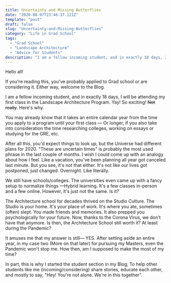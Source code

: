 ```yaml
---
title: Uncertainty and Missing Butterflies
date: "2020-08-07T23:46:37.121Z"
template: "post"
draft: false
slug: "Uncertainty-and-Missing-Butterflies"
category: "Life in Grad School"
tags:
  - "Grad School"
  - "Landscape Architecture"
  - "Advice for Students"
description: "I am a fellow incoming student, and in exactly 18 days, I will be attending my first class in the Landscape Architecture Program. Yay! So exciting! Not really. Here's why."
---
```


Hello all!

If you're reading this, you've probably applied to Grad school or are considering it. Either way, welcome to the Blog. 

I am a fellow incoming student, and in exactly 18 days, I will be attending my first class in the Landscape Architecture Program. Yay! So exciting! <strike>Not really</strike>. Here's why.

You may already know that it takes an entire calendar year from the time you apply to a program until your first class –– Or longer, if you also take into consideration the time researching colleges, working on essays or studying for the GRE, etc. 

After all this, you'd expect things to look up, but the Universe had different plans for 2020. "These are uncertain times" is probably the most used phrase in the last couple of months. I wish I could come up with an analogy about how I feel. Like a vacation, you've been planning all year got canceled last minute. But you see, it's not that either. It's not like our lives got postponed, just changed. Overnight. Like literally.

We still have schools/colleges. The universities even came up with a fancy setup to normalize things ––Hybrid learning. It's a few classes in-person and a few online. However, it's just not the same. Is it? 

The Architecture school for decades thrived on the Studio Culture. The Studio is your home. It's your place of work. It's where you ate, sometimes (often) slept. You made friends and memories.  It also prepped you psychologically for your future. Now, thanks to the Corona Virus, we don't have that anymore. Is then, the Architecture School still worth it? At least during the Pandemic? 

It amuses me that my answer is still–– YES. After setting aside an entire year, in my case two (More on that later) for pursuing my Masters, even the Pandemic won't stop me. How then, am I supposed to make the most of my time? 

In part, this is why I started the student section in my Blog; To help other students like me (incoming/considering) share stories, educate each other, and mostly to say, "Hey! You're not alone. We're in this together". 











